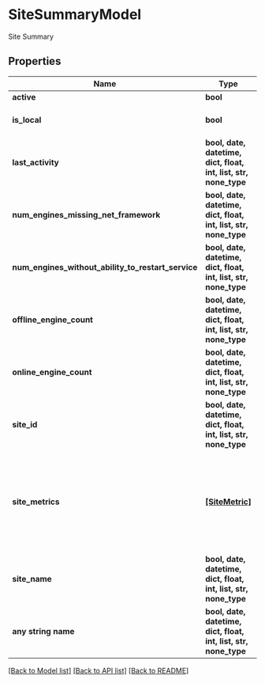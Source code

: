 # SiteSummaryModel

Site Summary

## Properties
Name | Type | Description | Notes
------------ | ------------- | ------------- | -------------
**active** | **bool** | Is Site Active | [optional] 
**is_local** | **bool** | Indicates if this site is the local site that cannot have engines assigned | [optional] 
**last_activity** | **bool, date, datetime, dict, float, int, list, str, none_type** | Last Date of Activity of Site | [optional] 
**num_engines_missing_net_framework** | **bool, date, datetime, dict, float, int, list, str, none_type** | The number of engines on the site missing the minimum DotNet Framework | [optional] 
**num_engines_without_ability_to_restart_service** | **bool, date, datetime, dict, float, int, list, str, none_type** | The number of engines on the site without the ability to restart the service, required for upgrades | [optional] 
**offline_engine_count** | **bool, date, datetime, dict, float, int, list, str, none_type** | Offline Engine Count of Site | [optional] 
**online_engine_count** | **bool, date, datetime, dict, float, int, list, str, none_type** | Online Engine Count of Site | [optional] 
**site_id** | **bool, date, datetime, dict, float, int, list, str, none_type** | Id of Site | [optional] 
**site_metrics** | [**[SiteMetric]**](SiteMetric.md) | List of Metrics for this site such as ConnectionStatusOffline, ConnectionStatusOnline, ActivationStatusPending, LostConnection, and more.  Only returned on a search when IncludeSiteMetrics is true. | [optional] 
**site_name** | **bool, date, datetime, dict, float, int, list, str, none_type** | Name of Site | [optional] 
**any string name** | **bool, date, datetime, dict, float, int, list, str, none_type** | any string name can be used but the value must be the correct type | [optional]

[[Back to Model list]](../README.md#documentation-for-models) [[Back to API list]](../README.md#documentation-for-api-endpoints) [[Back to README]](../README.md)


